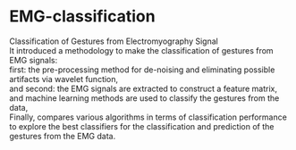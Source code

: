 # EMG-classification
Classification of Gestures from Electromyography Signal  
It introduced a methodology to make the classification of gestures from EMG signals:  
first: the pre-processing method for de-noising and eliminating possible artifacts via wavelet function,  
and second: the EMG signals are extracted to construct a feature matrix, and machine learning methods are used to classify the gestures from the data,  
Finally, compares various algorithms in terms of classification performance to explore the best classifiers for the classification and prediction of the gestures from the EMG data.
